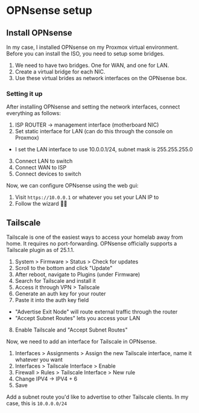# OPNsense setup
## Install OPNsense
In my case, I installed OPNsense on my Proxmox virtual environment. Before you can install the ISO, you need to setup some bridges.

1. We need to have two bridges. One for WAN, and one for LAN.
2. Create a virtual bridge for each NIC.
3. Use these virtual brides as network interfaces on the OPNsense box.

### Setting it up
After installing OPNsense and setting the network interfaces, connect everything as follows:

1. ISP ROUTER -> management interface (motherboard NIC)
2. Set static interface for LAN (can do this through the console on Proxmox)
- I set the LAN interface to use 10.0.0.1/24, subnet mask is 255.255.255.0
3. Connect LAN to switch
4. Connect WAN to ISP
5. Connect devices to switch

Now, we can configure OPNsense using the web gui:
1. Visit ```https://10.0.0.1``` or whatever you set your LAN IP to
2. Follow the wizard 🧙‍♂️

## Tailscale
Tailscale is one of the easiest ways to access your homelab away from home. It requires no port-forwarding. OPNsense officially supports a Tailscale plugin as of 25.1.1.

1. System > Firmware > Status > Check for updates
2. Scroll to the bottom and click "Update"
3. After reboot, navigate to Plugins (under Firmware)
4. Search for Tailscale and install it
5. Access it through VPN > Tailscale
6. Generate an auth key for your router
7. Paste it into the auth key field
- "Advertise Exit Node" will route external traffic through the router
- "Accept Subnet Routes" lets you access your LAN
8. Enable Tailscale and "Accept Subnet Routes"

Now, we need to add an interface for Tailscale in OPNsense.
1. Interfaces > Assignments > Assign the new Tailscale interface, name it whatever you want
2. Interfaces > Tailscale Interface > Enable
3. Firewall > Rules > Tailscale Interface > New rule
4. Change IPV4 -> IPV4 + 6
5. Save

Add a subnet route you'd like to advertise to other Tailscale clients. 
In my case, this is ```10.0.0.0/24```
